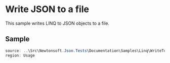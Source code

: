 ﻿# Write JSON to a file

This sample writes LINQ to JSON objects to a file. 

## Sample

```csharp Usage
source: ..\Src\Newtonsoft.Json.Tests\Documentation\Samples\Linq\WriteToJsonFile.cs
region: Usage
```
